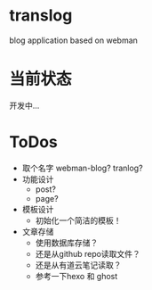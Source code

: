 # translog
blog application based on webman

# 当前状态
开发中...

# ToDos
* 取个名字 webman-blog? tranlog?
* 功能设计
    * post?
    * page?
* 模板设计
    * 初始化一个简洁的模板！
* 文章存储
    * 使用数据库存储？
    * 还是从github repo读取文件？
    * 还是从有道云笔记读取？
    * 参考一下hexo 和 ghost